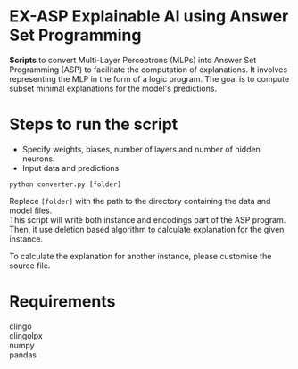 # EX-ASP Explainable AI using Answer Set Programming

**Scripts** to convert Multi-Layer Perceptrons (MLPs) into Answer Set Programming (ASP) to facilitate the computation of explanations. It involves representing the MLP in the form of a logic program. The goal is to compute subset minimal explanations for the model's predictions. 

# Steps to run the script
- Specify weights, biases, number of layers and number of hidden neurons.
- Input data and predictions

```
python converter.py [folder]  
```
Replace `[folder]` with the path to the directory containing the data and model files.  
This script will write both instance and encodings part of the ASP program. 
Then, it use deletion based algorithm to calculate explanation for the given instance.  
  
To calculate the explanation for another instance, please customise the source file.

# Requirements
clingo  
clingolpx  
numpy  
pandas
